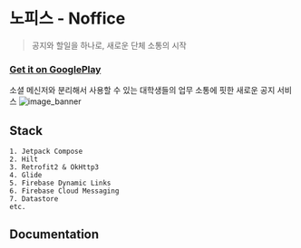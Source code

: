 # 노피스 - Noffice
> 공지와 할일을 하나로, 새로운 단체 소통의 시작

### [Get it on GooglePlay](https://play.google.com/store/apps/details?id=com.easyhz.noffice.release)
소셜 메신저와 분리해서 사용할 수 있는
대학생들의 업무 소통에 핏한 새로운 공지 서비스
![image_banner](https://github.com/user-attachments/assets/815de481-a4c5-40a1-bbfa-70fea8a59a35)

## Stack
```
1. Jetpack Compose
2. Hilt
3. Retrofit2 & OkHttp3
4. Glide
5. Firebase Dynamic Links
6. Firebase Cloud Messaging
7. Datastore
etc.
```

## Documentation